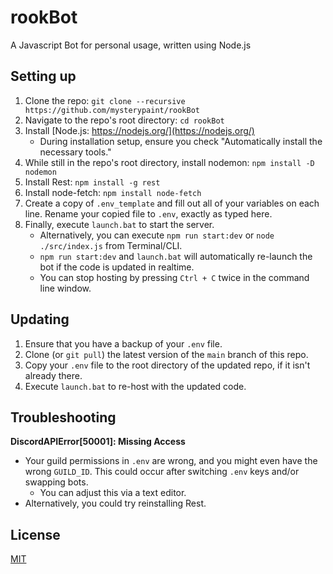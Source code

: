 # rookBot
A Javascript Bot for personal usage, written using Node.js

## Setting up
1. Clone the repo: ``git clone --recursive https://github.com/mysterypaint/rookBot``
2. Navigate to the repo's root directory: ``cd rookBot``
3. Install [Node.js: https://nodejs.org/](https://nodejs.org/)
     * During installation setup, ensure you check "Automatically install the necessary tools."
4. While still in the repo's root directory, install nodemon: ``npm install -D nodemon``
5. Install Rest: ``npm install -g rest``
6. Install node-fetch: ``npm install node-fetch``
7. Create a copy of ``.env_template`` and fill out all of your variables on each line. Rename your copied file to ``.env``, exactly as typed here.
8. Finally, execute ``launch.bat`` to start the server.
     * Alternatively, you can execute ``npm run start:dev`` or ``node ./src/index.js`` from Terminal/CLI.
     * ``npm run start:dev`` and ``launch.bat`` will automatically re-launch the bot if the code is updated in realtime.
     * You can stop hosting by pressing ``Ctrl + C`` twice in the command line window.

## Updating
1. Ensure that you have a backup of your ``.env`` file.
2. Clone (or ``git pull``) the latest version of the ``main`` branch of this repo.
3. Copy your ``.env`` file to the root directory of the updated repo, if it isn't already there.
4. Execute ``launch.bat`` to re-host with the updated code.

## Troubleshooting
**DiscordAPIError[50001]: Missing Access**
* Your guild permissions in ``.env`` are wrong, and you might even have the wrong ``GUILD_ID``. This could occur after switching ``.env`` keys and/or swapping bots.
    * You can adjust this via a text editor.
* Alternatively, you could try reinstalling Rest.

## License
[MIT](https://choosealicense.com/licenses/mit/)